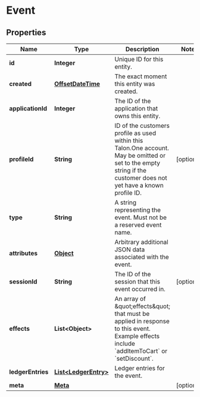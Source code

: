 

# Event


## Properties

Name | Type | Description | Notes
------------ | ------------- | ------------- | -------------
**id** | **Integer** | Unique ID for this entity. | 
**created** | [**OffsetDateTime**](OffsetDateTime.md) | The exact moment this entity was created. | 
**applicationId** | **Integer** | The ID of the application that owns this entity. | 
**profileId** | **String** | ID of the customers profile as used within this Talon.One account. May be omitted or set to the empty string if the customer does not yet have a known profile ID. |  [optional]
**type** | **String** | A string representing the event. Must not be a reserved event name. | 
**attributes** | [**Object**](.md) | Arbitrary additional JSON data associated with the event. | 
**sessionId** | **String** | The ID of the session that this event occurred in. |  [optional]
**effects** | **List&lt;Object&gt;** | An array of \&quot;effects\&quot; that must be applied in response to this event. Example effects include &#x60;addItemToCart&#x60; or &#x60;setDiscount&#x60;.  | 
**ledgerEntries** | [**List&lt;LedgerEntry&gt;**](LedgerEntry.md) | Ledger entries for the event. | 
**meta** | [**Meta**](Meta.md) |  |  [optional]



